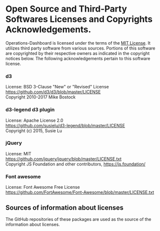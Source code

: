 # Open Source and Third-Party Softwares Licenses and Copyrights Acknowledgements.
Operations-Dashboard is licensed under the terms of the [MIT License](./LICENSE). It utilizes third party software from various sources. Portions of this software are copyrighted by their respective owners as indicated in the copyright notices below. The following acknowledgements pertain to this software license.

### d3
License: BSD 3-Clause "New" or "Revised" License<br/> 
https://github.com/d3/d3/blob/master/LICENSE<br/> 
Copyright 2010-2017 Mike Bostock

### d3-legend d3 plugin
License: Apache License 2.0<br/> 
https://github.com/susielu/d3-legend/blob/master/LICENSE<br/> 
Copyright (c) 2015, Susie Lu

### jQuery
License: MIT<br/> 
https://github.com/jquery/jquery/blob/master/LICENSE.txt<br/> 
Copyright JS Foundation and other contributors, https://js.foundation/

### Font awesome
License: Font Awesome Free License<br/> 
https://github.com/FortAwesome/Font-Awesome/blob/master/LICENSE.txt

## Sources of information about licenses
The GitHub repositories of these packages are used as the source of the information about licenses.

